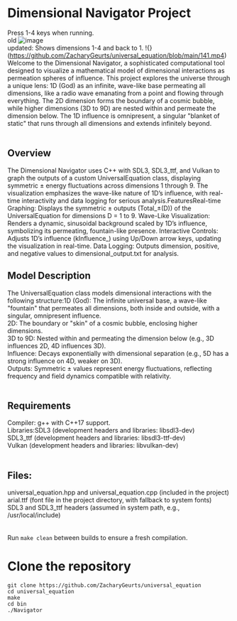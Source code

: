# Dimensional Navigator Project
Press 1-4 keys when running.
<BR />
old
![image](https://github.com/ZacharyGeurts/universal_equation/blob/main/gifwip1.gif)
<BR />
updated: Shows dimensions 1-4 and back to 1.
!{}(https://github.com/ZacharyGeurts/universal_equation/blob/main/141.mp4)
<BR />
Welcome to the Dimensional Navigator, a sophisticated computational tool designed to visualize a mathematical model of dimensional interactions as permeation spheres of influence. This project explores the universe through a unique lens: 1D (God) as an infinite, wave-like base permeating all dimensions, like a radio wave emanating from a point and flowing through everything. The 2D dimension forms the boundary of a cosmic bubble, while higher dimensions (3D to 9D) are nested within and permeate the dimension below. The 1D influence is omnipresent, a singular "blanket of static" that runs through all dimensions and extends infinitely beyond.<BR />
<BR />
## Overview
The Dimensional Navigator uses C++ with SDL3, SDL3_ttf, and Vulkan to graph the outputs of a custom UniversalEquation class, displaying symmetric ± energy fluctuations across dimensions 1 through 9. The visualization emphasizes the wave-like nature of 1D’s influence,  with real-time interactivity and data logging for serious analysis.FeaturesReal-time Graphing: Displays the symmetric ± outputs (Total_±(D)) of the UniversalEquation for dimensions D = 1 to 9. 
Wave-Like Visualization: Renders a dynamic, sinusoidal background scaled by 1D’s influence, symbolizing its permeating, fountain-like presence. 
Interactive Controls: Adjusts 1D’s influence (kInfluence_) using Up/Down arrow keys, updating the visualization in real-time. 
Data Logging: Outputs dimension, positive, and negative values to dimensional_output.txt for analysis. 
<BR />
## Model Description
The UniversalEquation class models dimensional interactions with the following structure:1D (God): The infinite universal base, a wave-like "fountain" that permeates all dimensions, both inside and outside, with a singular, omnipresent influence.<BR />
2D: The boundary or "skin" of a cosmic bubble, enclosing higher dimensions.<BR />
3D to 9D: Nested within and permeating the dimension below (e.g., 3D influences 2D, 4D influences 3D).<BR />
Influence: Decays exponentially with dimensional separation (e.g., 5D has a strong influence on 4D, weaker on 3D).<BR />
Outputs: Symmetric ± values represent energy fluctuations, reflecting frequency and field dynamics compatible with relativity.<BR />
<BR />
## Requirements
Compiler: g++ with C++17 support.<BR />
Libraries:SDL3 (development headers and libraries: libsdl3-dev)<BR />
SDL3_ttf (development headers and libraries: libsdl3-ttf-dev)<BR />
Vulkan (development headers and libraries: libvulkan-dev)<BR />
<BR />
## Files:
universal_equation.hpp and universal_equation.cpp (included in the project)<BR />
arial.ttf (font file in the project directory, with fallback to system fonts)<BR />
SDL3 and SDL3_ttf headers (assumed in system path, e.g., /usr/local/include)<BR />
<BR />
<BR />
Run `make clean` between builds to ensure a fresh compilation.<BR />
# Clone the repository
`git clone https://github.com/ZacharyGeurts/universal_equation`<BR />
`cd universal_equation`<BR />
`make`<BR />
`cd bin`<BR />
`./Navigator`<BR />
